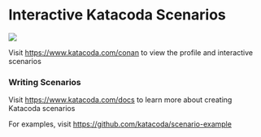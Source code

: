 # Interactive Katacoda Scenarios

[![](http://shields.katacoda.com/katacoda/conan/count.svg)](https://www.katacoda.com/conan "Get your profile on Katacoda.com")

Visit https://www.katacoda.com/conan to view the profile and interactive scenarios

### Writing Scenarios
Visit https://www.katacoda.com/docs to learn more about creating Katacoda scenarios

For examples, visit https://github.com/katacoda/scenario-example
